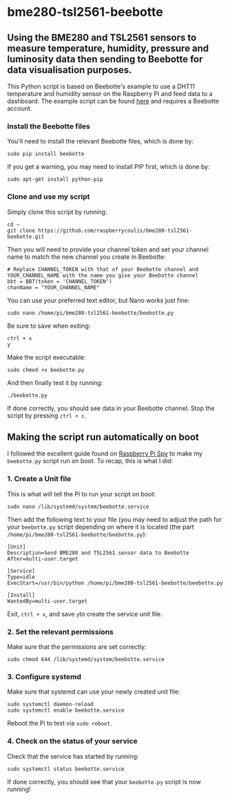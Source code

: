 # bme280-tsl2561-beebotte
## Using the BME280 and TSL2561 sensors to measure temperature, humidity, pressure and luminosity data then sending to Beebotte for data visualisation purposes.

This Python script is based on Beebotte's example to use a DHT11 temperature and humidity sensor on the Raspberry Pi and feed data to a dashboard. The example script can be found [here](https://beebotte.com/tutorials/monitor_humidity_and_temperature_with_raspberrypi) and requires a Beebotte account.

### Install the Beebotte files

You'll need to install the relevant Beebotte files, which is done by:

    sudo pip install beebotte

If you get a warning, you may need to install PIP first, which is done by:

    sudo apt-get install python-pip

### Clone and use my script

Simply clone this script by running:

    cd ~
    git clone https://github.com/raspberrycoulis/bme280-tsl2561-beebotte.git

Then you will need to provide your channel token and set your channel name to match the new channel you create in Beebotte:

    # Replace CHANNEL_TOKEN with that of your Beebotte channel and YOUR_CHANNEL_NAME with the name you give your Beebotte channel
    bbt = BBT(token = 'CHANNEL_TOKEN')
    chanName = "YOUR_CHANNEL_NAME"

You can use your preferred text editor, but Nano works just fine:

    sudo nano /home/pi/bme280-tsl2561-beebotte/beebotte.py

Be sure to save when exiting:

    ctrl + x
    y

Make the script executable:

    sudo chmod +x beebotte.py

And then finally test it by running:

    ./beebotte.py

If done correctly, you should see data in your Beebotte channel. Stop the script by pressing `ctrl + c`.

## Making the script run automatically on boot

I followed the excellent guide found on [Raspberry Pi Spy](http://www.raspberrypi-spy.co.uk/2015/10/how-to-autorun-a-python-script-on-boot-using-systemd/) to make my `beebotte.py` script run on boot. To recap, this is what I did:

### 1. Create a Unit file

This is what will tell the Pi to run your script on boot:

    sudo nano /lib/systemd/system/beebotte.service

Then add the following text to your file (you may need to adjust the path for your `beebotte.py` script depending on where it is located (the part `/home/pi/bme280-tsl2561-beebotte/beebotte.py`):

    [Unit]
    Description=Send BME280 and TSL2561 sensor data to Beebotte
    After=multi-user.target
    
    [Service]
    Type=idle
    ExecStart=/usr/bin/python /home/pi/bme280-tsl2561-beebotte/beebotte.py
    
    [Install]
    WantedBy=multi-user.target

Exit, `ctrl + x`, and save `y`to create the service unit file.

### 2. Set the relevant permissions

Make sure that the permissions are set correctly:

    sudo chmod 644 /lib/systemd/system/beebotte.service

### 3. Configure systemd

Make sure that systemd can use your newly created unit file:

    sudo systemctl daemon-reload
    sudo systemctl enable beebotte.service

Reboot the Pi to test via `sudo reboot`.

### 4. Check on the status of your service

Check that the service has started by running:

    sudo systemctl status beebotte.service

If done correctly, you should see that your `beebotte.py` script is now running!